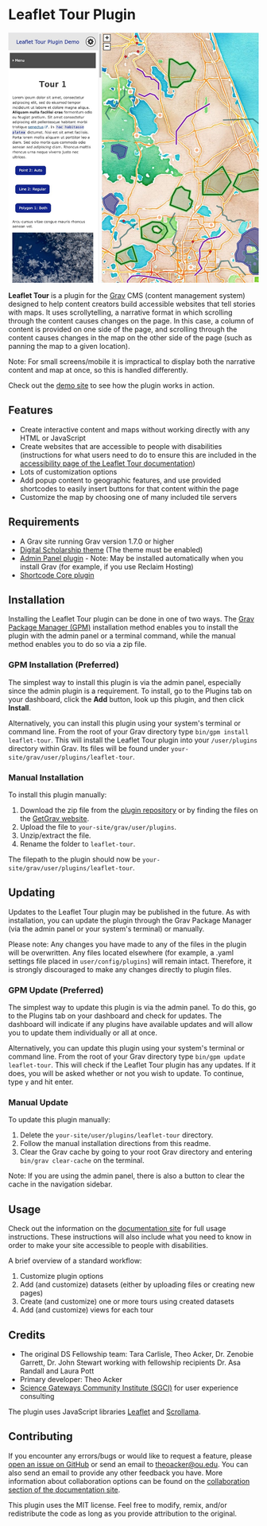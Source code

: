 # Leaflet Tour Plugin

![Webpage with a column containing heading, nav, and other content on the left and a map with a legend on the right](./screenshot.jpg)

**Leaflet Tour** is a plugin for the [Grav](https://learn.getgrav.org) CMS (content management system) designed to help content creators build accessible websites that tell stories with maps. It uses scrollytelling, a narrative format in which scrolling through the content causes changes on the page. In this case, a column of content is provided on one side of the page, and scrolling through the content causes changes in the map on the other side of the page (such as panning the map to a given location).

Note: For small screens/mobile it is impractical to display both the narrative content and map at once, so this is handled differently.

Check out the [demo site](https://leaflet-tour.oucreate.com/plugin-demo) to see how the plugin works in action.

<h2 id="features">Features</h2>

- Create interactive content and maps without working directly with any HTML or JavaScript
- Create websites that are accessible to people with disabilities (instructions for what users need to do to ensure this are included in the [accessibility page of the Leaflet Tour documentation](https://leaflet-tour.oucreate.com/accessibility))
- Lots of customization options
- Add popup content to geographic features, and use provided shortcodes to easily insert buttons for that content within the page
- Customize the map by choosing one of many included tile servers

<h2 id="requirements">Requirements</h2>

- A Grav site running Grav version 1.7.0 or higher
- [Digital Scholarship theme](https://github.com/oulibraries/grav-theme-digital-scholarship) (The theme must be enabled)
- [Admin Panel plugin](https://github.com/getgrav/grav-plugin-admin) - Note: May be installed automatically when you install Grav (for example, if you use Reclaim Hosting)
- [Shortcode Core plugin](https://github.com/getgrav/grav-plugin-shortcode-core)

<h2 id="installation">Installation</h2>

Installing the Leaflet Tour plugin can be done in one of two ways. The [Grav Package Manager (GPM)](https://learn.getgrav.org/cli-console/grav-cli-gpm) installation method enables you to install the plugin with the admin panel or a terminal command, while the manual method enables you to do so via a zip file.

<h3 id="gpm-installation">GPM Installation (Preferred)</h3>

The simplest way to install this plugin is via the admin panel, especially since the admin plugin is a requirement. To install, go to the Plugins tab on your dashboard, click the **Add** button, look up this plugin, and then click **Install**.

Alternatively, you can install this plugin using your system's terminal or command line. From the root of your Grav directory type `bin/gpm install leaflet-tour`. This will install the Leaflet Tour plugin into your `/user/plugins` directory within Grav. Its files will be found under `your-site/grav/user/plugins/leaflet-tour`.

<h3 id="manual-installation">Manual Installation</h3>

To install this plugin manually:

1. Download the zip file from the [plugin repository](https://github.com/oulibraries/grav-plugin-leaflet-tour) or by finding the files on the [GetGrav website](https://getgrav.org/downloads/plugins).
2. Upload the file to `your-site/grav/user/plugins`.
3. Unzip/extract the file.
4. Rename the folder to `leaflet-tour`.

The filepath to the plugin should now be `your-site/grav/user/plugins/leaflet-tour`.

<h2 id="updating">Updating</h2>

Updates to the Leaflet Tour plugin may be published in the future. As with installation, you can update the plugin through the Grav Package Manager (via the admin panel or your system's terminal) or manually.

Please note: Any changes you have made to any of the files in the plugin will be overwritten. Any files located elsewhere (for example, a .yaml settings file placed in `user/config/plugins`) will remain intact. Therefore, it is strongly discouraged to make any changes directly to plugin files.

<h3 id="gpm-update">GPM Update (Preferred)</h3>

The simplest way to update this plugin is via the admin panel. To do this, go to the Plugins tab on your dashboard and check for updates. The dashboard will indicate if any plugins have available updates and will allow you to update them individually or all at once.

Alternatively, you can update this plugin using your system's terminal or command line. From the root of your Grav directory type `bin/gpm update leaflet-tour`. This will check if the Leaflet Tour plugin has any updates. If it does, you will be asked whether or not you wish to update. To continue, type `y` and hit enter.

<h3 id="manual-update">Manual Update</h3>

To update this plugin manually:

1. Delete the `your-site/user/plugins/leaflet-tour` directory.
2. Follow the manual installation directions from this readme.
3. Clear the Grav cache by going to your root Grav directory and entering `bin/grav clear-cache` on the terminal.

Note: If you are using the admin panel, there is also a button to clear the cache in the navigation sidebar.

<h2 id="usage">Usage</h2>

Check out the information on the [documentation site](https://leaflet-tour.oucreate.com) for full usage instructions. These instructions will also include what you need to know in order to make your site accessible to people with disabilities.

A brief overview of a standard workflow:

1. Customize plugin options
2. Add (and customize) datasets (either by uploading files or creating new pages)
3. Create (and customize) one or more tours using created datasets
4. Add (and customize) views for each tour

<h2 id="credits">Credits</h2>

- The original DS Fellowship team: Tara Carlisle, Theo Acker, Dr. Zenobie Garrett, Dr. John Stewart working with fellowship recipients Dr. Asa Randall and Laura Pott
- Primary developer: Theo Acker
- [Science Gateways Community Institute (SGCI)](https://sciencegateways.org/) for user experience consulting

The plugin uses JavaScript libraries [Leaflet](https://leafletjs.com/) and [Scrollama](https://github.com/russellgoldenberg/scrollama).

<h2 id="contributing">Contributing</h2>

If you encounter any errors/bugs or would like to request a feature, please [open an issue on GitHub](https://github.com/oulibraries/grav-plugin-leaflet-tour/issues) or send an email to theoacker@ou.edu. You can also send an email to provide any other feedback you have. More information about collaboration options can be found on the [collaboration section of the documentation site](https://leaflet-tour.oucreate.com/home#collaboration).

This plugin uses the MIT license. Feel free to modify, remix, and/or redistribute the code as long as you provide attribution to the original.